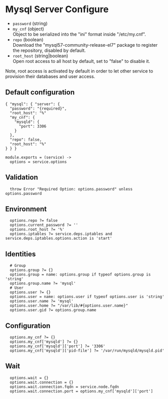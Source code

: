 
# Mysql Server Configure

* `password` (string)   
* `my_cnf` (object)   
  Object to be serialized into the "ini" format inside "/etc/my.cnf".
* `repo` (boolean)   
  Download the "mysql57-community-release-el7" package to register the repository, disabled by default. 
* `root_host` (string|boolean)   
  Open root access to all host by default, set to "false" to disable it.

Note, root access is activated by default in order to let other service to 
provision their databases and user access.

## Default configuration

```
{ "mysql": { "server": {
  "password": "{required}",
  "root_host": "%"
  "my_cnf": {
    "mysqld": {
      "port": 3306
    }
  },
  "repo": false,
  "root_host": "%"
} } }
```

    module.exports = (service) ->
      options = service.options

## Validation

      throw Error "Required Option: options.password" unless options.password

## Environment

      options.repo ?= false
      options.current_password ?= ''
      options.root_host ?= '%'
      options.iptables ?= service.deps.iptables and service.deps.iptables.options.action is 'start'

## Identities

      # Group
      options.group ?= {}
      options.group = name: options.group if typeof options.group is 'string'
      options.group.name ?= 'mysql'
      # User
      options.user ?= {}
      options.user = name: options.user if typeof options.user is 'string'
      options.user.name ?= 'mysql'
      options.user.home ?= "/var/lib/#{options.user.name}"
      options.user.gid ?= options.group.name

## Configuration

      options.my_cnf ?= {}
      options.my_cnf['mysqld'] ?= {}
      options.my_cnf['mysqld']['port'] ?= '3306'
      options.my_cnf['mysqld']['pid-file'] ?= '/var/run/mysqld/mysqld.pid'

## Wait

      options.wait = {}
      options.wait.connection = {}
      options.wait.connection.fqdn = service.node.fqdn
      options.wait.connection.port = options.my_cnf['mysqld']['port']
